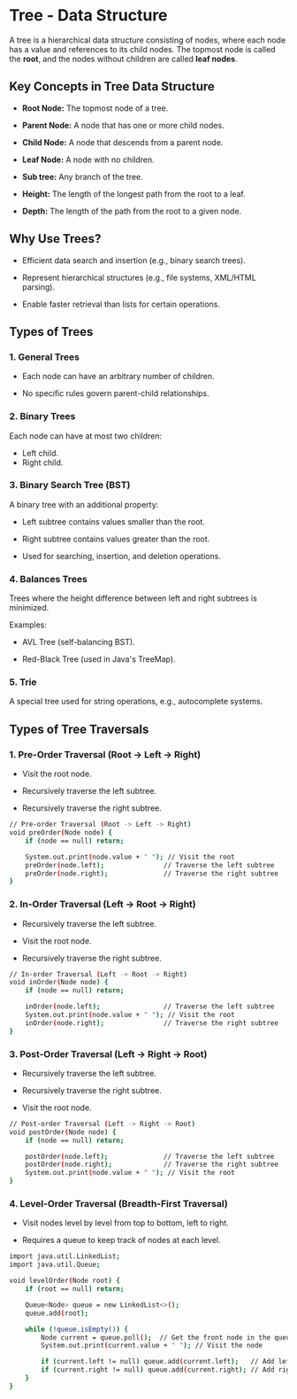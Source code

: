    #  Tree - Data Structure

A tree is a hierarchical data structure consisting of nodes, where each node has a value and references to its child nodes. The topmost node is called the **root**, and the nodes without children are called **leaf nodes**.

## Key Concepts in Tree Data Structure

 - **Root Node:** The topmost node of a tree.

 - **Parent Node:** A node that has one or more child nodes.

  - **Child Node:** A node that descends from a parent node.

 - **Leaf Node:** A node with no children.

- **Sub tree:** Any branch of the tree.

 - **Height:** The length of the longest path from the root to a leaf.

 - **Depth:** The length of the path from the root to a given node.

## Why Use Trees?

  - Efficient data search and insertion (e.g., binary search trees).

  - Represent hierarchical structures (e.g., file systems, XML/HTML parsing).

  - Enable faster retrieval than lists for certain operations.

## Types of Trees

### 1. General Trees
 - Each node can have an arbitrary number of children.

- No specific rules govern parent-child relationships.

### 2. Binary Trees
Each node can have at most two children:

   - Left child.
-
    Right child.
### 3. Binary Search Tree (BST)
A binary tree with an additional property:

   - Left subtree contains values smaller than the root.

   - Right subtree contains values greater than the root.

   - Used for searching, insertion, and deletion operations.
### 4. Balances  Trees
Trees where the height difference between left and right subtrees is minimized.

Examples:

   - AVL Tree (self-balancing BST).

   - Red-Black Tree (used in Java's TreeMap).

### 5. Trie
   A special tree used for string operations, e.g., autocomplete systems.

## Types of Tree Traversals

### 1. Pre-Order Traversal (Root → Left → Right)

   - Visit the root node.

   - Recursively traverse the left subtree.

   - Recursively traverse the right subtree.
```bash 
// Pre-order Traversal (Root -> Left -> Right)
void preOrder(Node node) {
    if (node == null) return;

    System.out.print(node.value + " "); // Visit the root
    preOrder(node.left);               // Traverse the left subtree
    preOrder(node.right);              // Traverse the right subtree
}
```

### 2. In-Order Traversal (Left → Root → Right)

- Recursively traverse the left subtree.

- Visit the root node.

- Recursively traverse the right subtree. 

```bash
// In-order Traversal (Left -> Root -> Right)
void inOrder(Node node) {
    if (node == null) return;

    inOrder(node.left);                // Traverse the left subtree
    System.out.print(node.value + " "); // Visit the root
    inOrder(node.right);               // Traverse the right subtree
}

```

### 3. Post-Order Traversal (Left → Right → Root)
- Recursively traverse the left subtree.

- Recursively traverse the right subtree.

- Visit the root node.

```bash
// Post-order Traversal (Left -> Right -> Root)
void postOrder(Node node) {
    if (node == null) return;

    postOrder(node.left);              // Traverse the left subtree
    postOrder(node.right);             // Traverse the right subtree
    System.out.print(node.value + " "); // Visit the root
}

```

### 4. Level-Order Traversal (Breadth-First Traversal)


   - Visit nodes level by level from top to bottom, left to right.

   - Requires a queue to keep track of nodes at each level.

```bash
import java.util.LinkedList;
import java.util.Queue;

void levelOrder(Node root) {
    if (root == null) return;

    Queue<Node> queue = new LinkedList<>();
    queue.add(root);

    while (!queue.isEmpty()) {
        Node current = queue.poll();  // Get the front node in the queue
        System.out.print(current.value + " "); // Visit the node

        if (current.left != null) queue.add(current.left);   // Add left child
        if (current.right != null) queue.add(current.right); // Add right child
    }
}

```



